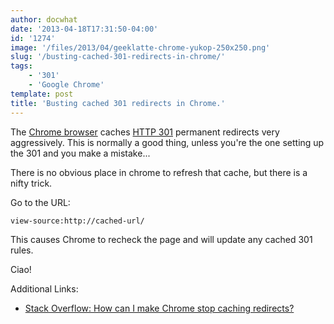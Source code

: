 ```yaml
---
author: docwhat
date: '2013-04-18T17:31:50-04:00'
id: '1274'
image: '/files/2013/04/geeklatte-chrome-yukop-250x250.png'
slug: '/busting-cached-301-redirects-in-chrome/'
tags:
    - '301'
    - 'Google Chrome'
template: post
title: 'Busting cached 301 redirects in Chrome.'
---
```


The [Chrome browser](http://www.google.com/chrome/) caches
[HTTP 301](http://en.wikipedia.org/wiki/HTTP_301) permanent redirects very
aggressively. This is normally a good thing, unless you're the one setting up
the 301 and you make a mistake...

There is no obvious place in chrome to refresh that cache, but there is a
nifty trick.

Go to the URL:

    view-source:http://cached-url/

This causes Chrome to recheck the page and will update any cached 301 rules.

Ciao!

<!-- more -->

Additional Links:

-   [Stack Overflow: How can I make Chrome stop caching redirects?](http://superuser.com/questions/304589/how-can-i-make-chrome-stop-caching-redirects)
